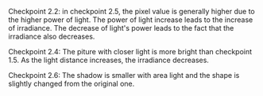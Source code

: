 Checkpoint 2.2: in checkpoint 2.5, the pixel value is generally higher due to the higher power of light. The power of light increase leads to the increase of irradiance. The decrease of light's power leads to the fact that the irradiance also decreases.

Checkpoint 2.4: The piture with closer light is more bright than checkpoint 1.5. As the light distance increases, the irradiance decreases.


Checkpoint 2.6: The shadow is smaller with area light and the shape is slightly changed from the original one.
